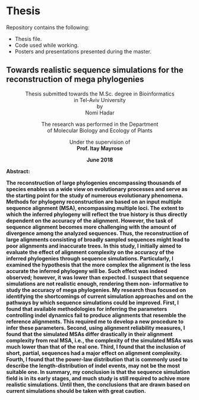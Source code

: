 # Thesis
Repository contains the following:
- Thesis file.
- Code used while working.  
- Posters and presentations presented during the master.


<p align="center">
<h2>Towards realistic sequence simulations for the reconstruction of mega phylogenies<br/></h2>
</p>

<p align="center">
 Thesis submitted towards the M.Sc. degree in Bioinformatics<br/>
 in Tel-Aviv University<br/>
 by<br/>
 Nomi Hadar<br/>
</p>

<p align="center">
 The research was performed in the Department<br/>
 of Molecular Biology and Ecology of Plants<br/>
</p>

<p align="center">
 Under the supervision of<br/>
 <strong>Prof. Itay Mayrose<strong/><br/>
</p>

<p align="center">
 June 2018<br/>
</p>


**Abstract:**

The reconstruction of large phylogenies encompassing thousands of species enables us a wide view on evolutionary processes and serve as the starting point for the study of numerous evolutionary phenomena. Methods for phylogeny reconstruction are based on an input multiple sequence alignment (MSA), encompassing multiple loci. The extent to which the inferred phylogeny will reflect the true history is thus directly dependent on the accuracy of the alignment. However, the task of sequence alignment becomes more challenging with the amount of divergence among the analyzed sequences. Thus, the reconstruction of large alignments consisting of broadly sampled sequences might lead to poor alignments and inaccurate trees. In this study, I initially aimed to evaluate the effect of alignment complexity on the accuracy of the inferred phylogenies through sequence simulations. Particularly, I examined the hypothesis that the more complex the alignment is the less accurate the inferred phylogeny will be. Such effect was indeed observed; however, it was lower than expected. I suspect that sequence simulations are not realistic enough, rendering them non- informative to study the accuracy of mega phylogenies. My research thus focused on identifying the shortcomings of current simulation approaches and on the pathways by which sequence simulations could be improved. First, I found that available methodologies for inferring the parameters controlling indel dynamics fail to produce alignments that resemble the reference alignments. This required me to develop a new procedure to infer these parameters. Second, using alignment reliability measures, I found that the simulated MSAs differ drastically in their alignment complexity from real MSA, i.e., the complexity of the simulated MSAs was much lower than that of the real one. Third, I found that the inclusion of short, partial, sequences had a major effect on alignment complexity. Fourth, I found that the power-law distribution that is commonly used to describe the length-distribution of indel events, may not be the most suitable one. In summary, my conclusion is that the sequence simulation field is in its early stages, and much study is still required to achive more realistic simulations. Until then, the conclusions that are drawn based on current simulations should be taken with great caution.





